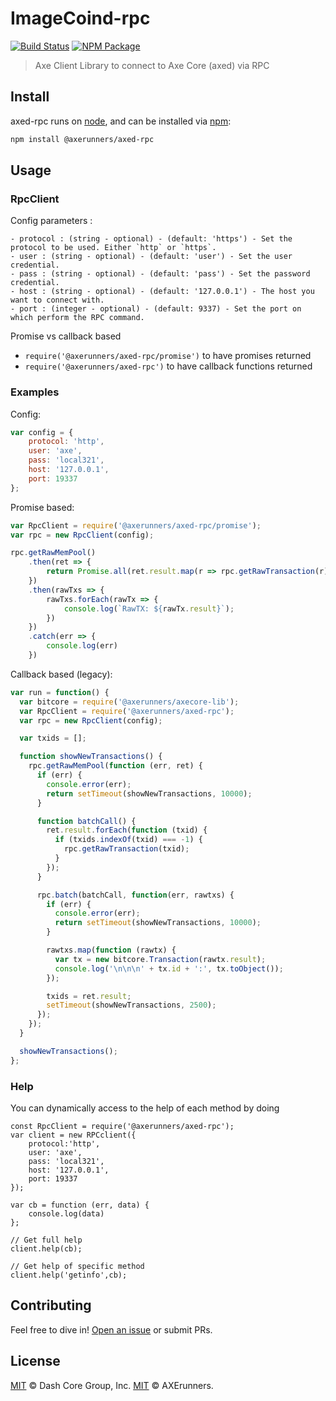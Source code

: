 # ImageCoind-rpc

[![Build Status](https://travis-ci.com/axerunners/axed-rpc.svg?branch=master)](https://travis-ci.com/axerunners/axed-rpc)
[![NPM Package](https://img.shields.io/npm/v/@axerunners/axed-rpc.svg)](https://www.npmjs.org/package/@axerunners/axed-rpc)

> Axe Client Library to connect to Axe Core (axed) via RPC

## Install

axed-rpc runs on [node](http://nodejs.org/), and can be installed via [npm](https://npmjs.org/):

```bash
npm install @axerunners/axed-rpc
```

## Usage

### RpcClient

Config parameters :

	- protocol : (string - optional) - (default: 'https') - Set the protocol to be used. Either `http` or `https`.
	- user : (string - optional) - (default: 'user') - Set the user credential.
	- pass : (string - optional) - (default: 'pass') - Set the password credential.
	- host : (string - optional) - (default: '127.0.0.1') - The host you want to connect with.
	- port : (integer - optional) - (default: 9337) - Set the port on which perform the RPC command.

Promise vs callback based

  - `require('@axerunners/axed-rpc/promise')` to have promises returned
  - `require('@axerunners/axed-rpc')` to have callback functions returned

### Examples

Config:

```javascript
var config = {
    protocol: 'http',
    user: 'axe',
    pass: 'local321',
    host: '127.0.0.1',
    port: 19337
};
```

Promise based:

```javascript
var RpcClient = require('@axerunners/axed-rpc/promise');
var rpc = new RpcClient(config);

rpc.getRawMemPool()
    .then(ret => {
        return Promise.all(ret.result.map(r => rpc.getRawTransaction(r)))
    })
    .then(rawTxs => {
        rawTxs.forEach(rawTx => {
            console.log(`RawTX: ${rawTx.result}`);
        })
    })
    .catch(err => {
        console.log(err)
    })
```

Callback based (legacy):

```javascript
var run = function() {
  var bitcore = require('@axerunners/axecore-lib');
  var RpcClient = require('@axerunners/axed-rpc');
  var rpc = new RpcClient(config);

  var txids = [];

  function showNewTransactions() {
    rpc.getRawMemPool(function (err, ret) {
      if (err) {
        console.error(err);
        return setTimeout(showNewTransactions, 10000);
      }

      function batchCall() {
        ret.result.forEach(function (txid) {
          if (txids.indexOf(txid) === -1) {
            rpc.getRawTransaction(txid);
          }
        });
      }

      rpc.batch(batchCall, function(err, rawtxs) {
        if (err) {
          console.error(err);
          return setTimeout(showNewTransactions, 10000);
        }

        rawtxs.map(function (rawtx) {
          var tx = new bitcore.Transaction(rawtx.result);
          console.log('\n\n\n' + tx.id + ':', tx.toObject());
        });

        txids = ret.result;
        setTimeout(showNewTransactions, 2500);
      });
    });
  }

  showNewTransactions();
};
```

### Help

You can dynamically access to the help of each method by doing

```
const RpcClient = require('@axerunners/axed-rpc');
var client = new RPCclient({
    protocol:'http',
    user: 'axe',
    pass: 'local321',
    host: '127.0.0.1',
    port: 19337
});

var cb = function (err, data) {
    console.log(data)
};

// Get full help
client.help(cb);

// Get help of specific method
client.help('getinfo',cb);
```

## Contributing

Feel free to dive in! [Open an issue](https://github.com/axerunners/axed-rpc/issues/new) or submit PRs.

## License

[MIT](LICENSE) &copy; Dash Core Group, Inc.
[MIT](LICENSE) &copy; AXErunners.
